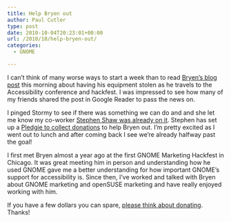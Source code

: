 ```yaml
---
title: Help Bryen out
author: Paul Cutler
type: post
date: 2010-10-04T20:23:01+00:00
url: /2010/10/help-bryen-out/
categories:
  - GNOME

---
```

I can&#8217;t think of many worse ways to start a week than to read [Bryen&#8217;s blog post][1] this morning about having his equipment stolen as he travels to the Accessibility conference and hackfest. I was impressed to see how many of my friends shared the post in Google Reader to pass the news on.

I pinged Stormy to see if there was something we can do and and she let me know my co-worker [Stephen Shaw was already on it][2]. Stephen has set up a [Pledgie to collect donations][3] to help Bryen out. I&#8217;m pretty excited as I went out to lunch and after coming back I see we&#8217;re already halfway past the goal!

I first met Bryen almost a year ago at the first GNOME Marketing Hackfest in Chicago. It was great meeting him in person and understanding how he used GNOME gave me a better understanding for how important GNOME&#8217;s support for accessibility is. Since then, I&#8217;ve worked and talked with Bryen about GNOME marketing and openSUSE marketing and have really enjoyed working with him.

If you have a few dollars you can spare, [please think about donating][3]. Thanks!

 [1]: http://www.bryen.com/still-devastated/
 [2]: http://www.decriptor.com/2010/10/04/someone-in-need/
 [3]: http://pledgie.com/campaigns/13645